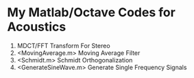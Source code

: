 # My Matlab/Octave Codes for Acoustics

1. <Transform> MDCT/FFT Transform For Stereo
2. <MovingAverage.m> Moving Average Filter
3. <Schmidt.m> Schmidt Orthogonalization
4. <GenerateSineWave.m> Generate Single Frequency Signals
